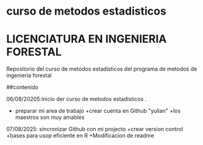 # curso de metodos estadisticos
# LICENCIATURA EN INGENIERIA FORESTAL

Repositorio del curso de metodos estadisticos del programa de metodos de ingenieria forestal

##contenido

06/08/20205:inicio der curso de metodos estadisticos .
 + preparar mi area de trabajo
 +crear cuenta en Github "yulian"
 +los maestros son muy amables 

07/08/2025: sincronizar Github con mi projecto
 +crear version control
 +bases para usop eficiente en R
 +Modificacion de readme
 